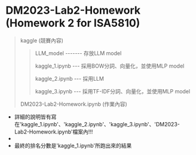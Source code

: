 # DM2023-Lab2-Homework (Homework 2 for ISA5810)

> kaggle (競賽內容)
> 
>> LLM_model ------- 存放LLM model
>> 
>> kaggle_1.ipynb --- 採用BOW分詞、向量化，並使用MLP model
>> 
>> kaggle_2.ipynb --- 採用LLM
>> 
>> kaggle_3.ipynb --- 採用TF-IDF分詞、向量化，並使用MLP model
>> 
> DM2023-Lab2-Homework.ipynb (作業內容)

* 詳細的說明皆有寫在'kaggle_1.ipynb'、'kaggle_2.ipynb'、'kaggle_3.ipynb'、'DM2023-Lab2-Homework.ipynb'檔案內!!!
* 
* 最終的排名分數是'kaggle_1.ipynb'所跑出來的結果
